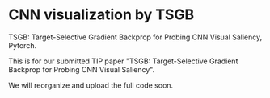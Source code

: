 # CNN visualization by TSGB
TSGB: Target-Selective Gradient Backprop for Probing CNN Visual Saliency, Pytorch.

This is for our submitted TIP paper "TSGB: Target-Selective Gradient Backprop for Probing CNN Visual Saliency".

We will reorganize and upload the full code soon.
